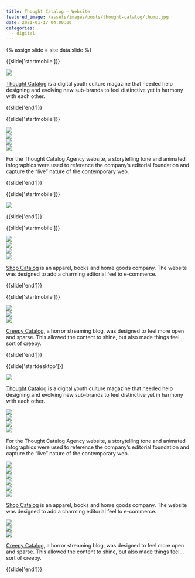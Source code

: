 ```yaml
---
title: Thought Catalog — Website
featured_image: /assets/images/posts/thought-catalog/thumb.jpg
date: 2021-01-17 04:00:00
categories:
  - digital
---
```


{% assign slide = site.data.slide %}

{{slide['startmobile']}}

<div>
  <img
    class='full-height' 
    src='{{ site.url }}/assets/images/posts/thought-catalog/tc-mobile-1.jpg'
  />
</div>

<p class="bg"><a href="https://thoughtcatalog.com/">Thought Catalog</a> is a digital youth culture magazine that needed help designing and evolving new sub-brands to feel distinctive yet in harmony with each other.</p>

{{slide['end']}}

{{slide['startmobile']}}

<div class="image-grid image-grid--mobile" style="
  grid-template-columns: 1fr 1fr;
  grid-template-rows: 2fr 1fr 1fr;
">
  <div style="
    grid-row: 1 / 2;
    grid-column: 1 / 3;
  "><img src='{{ site.url }}/assets/images/posts/thought-catalog/tc-grid-1-1.jpg'></div>
  <div style="
    grid-row: 2 / 3;
    grid-column: 1 / 2;
  "><img src='{{ site.url }}/assets/images/posts/thought-catalog/tc-grid-1-2.jpg'></div>
  <div style="
    grid-row: 2 / 3;
    grid-column: 2 / 3;
  "><img src='{{ site.url }}/assets/images/posts/thought-catalog/tc-grid-1-3.jpg'></div>
  <div style="
    grid-row: 3 / 4;
    grid-column: 1 / 3;
  "><img src='{{ site.url }}/assets/images/posts/thought-catalog/tc-anim-1.gif'></div>
</div>

<p class="bg">For the Thought Catalog Agency website, a storytelling tone and animated infographics were used to reference the company’s editorial foundation and capture the “live” nature of the contemporary web.</p>

{{slide['end']}}

{{slide['startmobile']}}

<div>
  <img
    class='full-height' 
    src='{{ site.url }}/assets/images/posts/thought-catalog/thoughtcatalog-mobile-3.png'
  />
</div>

{{slide['end']}}

{{slide['startmobile']}}

<div class="image-grid image-grid--mobile" style="
  grid-template-columns: 1fr 1fr;
  grid-template-rows: 1fr 1fr 2fr;
">
  <div style="
    grid-column: 1 / 2;
    grid-row: 1 / 3;
  "><img src='{{ site.url }}/assets/images/posts/thought-catalog/tc-anim-3.gif'></div>
  <div style="
    grid-column: 2 / 3;
    grid-row: 1 / 2;
  "><img src='{{ site.url }}/assets/images/posts/thought-catalog/tc-grid-2-3.jpg'></div>
  <div style="
    grid-column: 2 / 3;
    grid-row: 2 / 3;
  "><img src='{{ site.url }}/assets/images/posts/thought-catalog/tc-grid-2-4.jpg'></div>
  <div style="
    grid-column: 1 / 3;
    grid-row: 3 / 4;
  "><img src='{{ site.url }}/assets/images/posts/thought-catalog/tc-grid-2-5.jpg'></div>
</div>

<p class="bg"><a href="https://shopcatalog.com/">Shop Catalog</a> is an apparel, books and home goods company. The website was designed to add a charming editorial feel to e-commerce.</p>

{{slide['end']}}

{{slide['startmobile']}}

<div class="image-grid image-grid--mobile" style="
  grid-template-columns: 1fr;
  grid-template-rows: 2fr 1fr 1fr;
">
  <div style="
    grid-column: 1 / 2;
    grid-row: 1 / 2;
  "><img src='{{ site.url }}/assets/images/posts/thought-catalog/tc-anim-4.gif'></div>
  <div style="
    grid-column: 1 / 2;
    grid-row: 2 / 3;
  "><img src='{{ site.url }}/assets/images/posts/thought-catalog/tc-grid-3-2.jpg'></div>
  <div style="
    grid-column: 1 / 2;
    grid-row: 3 / 4;
  "><img src='{{ site.url }}/assets/images/posts/thought-catalog/tc-grid-3-3.jpg'></div>
</div>

<p class="bg"><a href="https://creepycatalog.com/">Creepy Catalog</a>, a horror streaming blog, was designed to feel more open and sparse. This allowed the content to shine, but also made things feel…sort of creepy. </p>

{{slide['end']}}

{{slide['startdesktop']}}

<div>
  <img
    class="full-width"
    src="{{ site.url }}/assets/images/posts/thought-catalog/thoughtcatalog-1.jpg"
  />
</div>

<p><a href="https://thoughtcatalog.com/">Thought Catalog</a> is a digital youth culture magazine that needed help designing and evolving new sub-brands to feel distinctive yet in harmony with each other.</p>

<div class="image-grid" style="
  grid-template-columns: 3fr 1fr 1fr;
  grid-template-rows: 2fr 3fr;
">
  <div style="
    grid-column: 1 / 2;
    grid-row: 1 / 3;
  "><img src='{{ site.url }}/assets/images/posts/thought-catalog/tc-grid-1-1.jpg'></div>
  <div style="
    grid-column: 2 / 3;
    grid-row: 1 / 2;
  "><img src='{{ site.url }}/assets/images/posts/thought-catalog/tc-grid-1-2.jpg'></div>
  <div style="
    grid-column: 3 / 4;
    grid-row: 1 / 2;
  "><img src='{{ site.url }}/assets/images/posts/thought-catalog/tc-grid-1-3.jpg'></div>
  <div style="
    grid-column: 2 / 4;
    grid-row: 2 / 3;
  "><img src='{{ site.url }}/assets/images/posts/thought-catalog/tc-anim-1.gif'></div>
</div>

<p>For the Thought Catalog Agency website, a storytelling tone and animated infographics were used to reference the company’s editorial foundation and capture the “live” nature of the contemporary web.</p>

<div class="image-grid" style="
  grid-template-columns: 1fr 1fr 1fr 2fr;
  grid-template-rows: 2fr 1fr 1fr;
">
  <div style="
    grid-column: 1 / 4;
    grid-row: 1 / 2;
  "><img src='{{ site.url }}/assets/images/posts/thought-catalog/tc-grid-2-1.jpg'></div>
  <div style="
    grid-column: 4 / 5;
    grid-row: 1 / 2;
  "><img src='{{ site.url }}/assets/images/posts/thought-catalog/tc-anim-2.jpg'></div>
  <div style="
    grid-column: 1 / 2;
    grid-row: 2 / 4;
  "><img src='{{ site.url }}/assets/images/posts/thought-catalog/tc-anim-3.gif'></div>
  <div style="
    grid-column: 2 / 3;
    grid-row: 2 / 3;
  "><img src='{{ site.url }}/assets/images/posts/thought-catalog/tc-grid-2-3.jpg'></div>
  <div style="
    grid-column: 2 / 3;
    grid-row: 3 / 4;
  "><img src='{{ site.url }}/assets/images/posts/thought-catalog/tc-grid-2-4.jpg'></div>
  <div style="
    grid-column: 3 / 6;
    grid-row: 2 / 4;
  "><img src='{{ site.url }}/assets/images/posts/thought-catalog/tc-grid-2-5.jpg'></div>
</div>

<p><a href="https://shopcatalog.com/">Shop Catalog</a> is an apparel, books and home goods company. The website was designed to add a charming editorial feel to e-commerce.</p>

<div class="image-grid" style="
  grid-template-columns: 3fr 2fr;
  grid-template-rows: 1fr 2fr;
">
  <div style="
    grid-column: 1 / 2;
    grid-row: 1 / 3;
  "><img src='{{ site.url }}/assets/images/posts/thought-catalog/tc-anim-4.gif'></div>
  <div style="
    grid-column: 2 / 3;
    grid-row: 1 / 2;
  "><img src='{{ site.url }}/assets/images/posts/thought-catalog/tc-grid-3-2.jpg'></div>
  <div style="
    grid-column: 2 / 3;
    grid-row: 2 / 3;
  "><img src='{{ site.url }}/assets/images/posts/thought-catalog/thoughtcatalog-14.jpg'></div>
</div>

<p><a href="https://creepycatalog.com/">Creepy Catalog</a>, a horror streaming blog, was designed to feel more open and sparse. This allowed the content to shine, but also made things feel…sort of creepy.</p>

{{slide['end']}}
